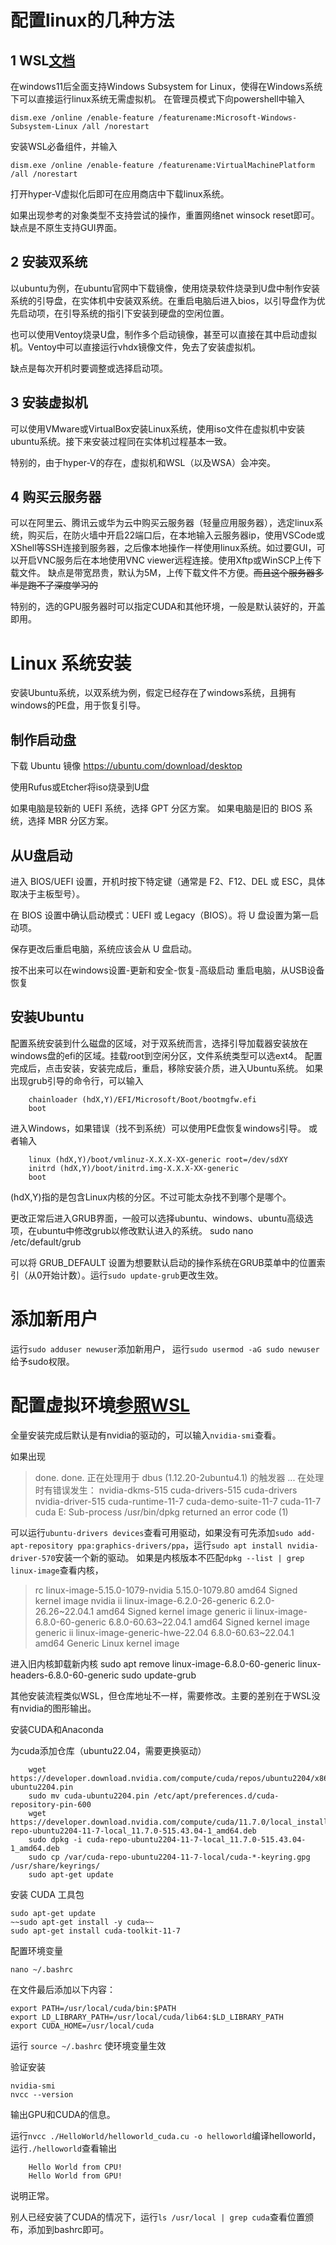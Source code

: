# 配置linux的几种方法

## 1 WSL[文档](../WSL/readme.md)
在windows11后全面支持Windows Subsystem for Linux，使得在Windows系统下可以直接运行linux系统无需虚拟机。
在管理员模式下向powershell中输入

    dism.exe /online /enable-feature /featurename:Microsoft-Windows-Subsystem-Linux /all /norestart
安装WSL必备组件，并输入

    dism.exe /online /enable-feature /featurename:VirtualMachinePlatform /all /norestart 
打开hyper-V虚拟化后即可在应用商店中下载linux系统。

如果出现参考的对象类型不支持尝试的操作，重置网络net winsock reset即可。
缺点是不原生支持GUI界面。

## 2 安装双系统
以ubuntu为例，在ubuntu官网中下载镜像，使用烧录软件烧录到U盘中制作安装系统的引导盘，在实体机中安装双系统。在重启电脑后进入bios，以引导盘作为优先启动项，在引导系统的指引下安装到硬盘的空闲位置。

也可以使用Ventoy烧录U盘，制作多个启动镜像，甚至可以直接在其中启动虚拟机。Ventoy中可以直接运行vhdx镜像文件，免去了安装虚拟机。

缺点是每次开机时要调整或选择启动项。

## 3 安装虚拟机
可以使用VMware或VirtualBox安装Linux系统，使用iso文件在虚拟机中安装ubuntu系统。接下来安装过程同在实体机过程基本一致。

特别的，由于hyper-V的存在，虚拟机和WSL（以及WSA）会冲突。

## 4 购买云服务器
可以在阿里云、腾讯云或华为云中购买云服务器（轻量应用服务器），选定linux系统，购买后，在防火墙中开启22端口后，在本地输入云服务器ip，使用VSCode或XShell等SSH连接到服务器，之后像本地操作一样使用linux系统。如过要GUI，可以开启VNC服务后在本地使用VNC viewer远程连接。使用Xftp或WinSCP上传下载文件。
缺点是带宽昂贵，默认为5M，上传下载文件不方便。~~而且这个服务器多半是跑不了深度学习的~~

特别的，选的GPU服务器时可以指定CUDA和其他环境，一般是默认装好的，开盖即用。


# Linux 系统安装
安装Ubuntu系统，以双系统为例，假定已经存在了windows系统，且拥有windows的PE盘，用于恢复引导。
## 制作启动盘
下载 Ubuntu 镜像
https://ubuntu.com/download/desktop

使用Rufus或Etcher将iso烧录到U盘

如果电脑是较新的 UEFI 系统，选择 GPT 分区方案。
如果电脑是旧的 BIOS 系统，选择 MBR 分区方案。

## 从U盘启动
进入 BIOS/UEFI 设置，开机时按下特定键（通常是 F2、F12、DEL 或 ESC，具体取决于主板型号）。

在 BIOS 设置中确认启动模式：UEFI 或 Legacy（BIOS）。将 U 盘设置为第一启动项。

保存更改后重启电脑，系统应该会从 U 盘启动。

按不出来可以在windows设置-更新和安全-恢复-高级启动 重启电脑，从USB设备恢复
## 安装Ubuntu
配置系统安装到什么磁盘的区域，对于双系统而言，选择引导加载器安装放在windows盘的efi的区域。挂载root到空闲分区，文件系统类型可以选ext4。
配置完成后，点击安装，安装完成后，重启，移除安装介质，进入Ubuntu系统。
如果出现grub引导的命令行，可以输入

        chainloader (hdX,Y)/EFI/Microsoft/Boot/bootmgfw.efi
        boot

进入Windows，如果错误（找不到系统）可以使用PE盘恢复windows引导。
或者输入

        linux (hdX,Y)/boot/vmlinuz-X.X.X-XX-generic root=/dev/sdXY
        initrd (hdX,Y)/boot/initrd.img-X.X.X-XX-generic
        boot
(hdX,Y)指的是包含Linux内核的分区。不过可能太杂找不到哪个是哪个。

更改正常后进入GRUB界面，一般可以选择ubuntu、windows、ubuntu高级选项，在ubuntu中修改grub以修改默认进入的系统。
        sudo nano /etc/default/grub

可以将 GRUB_DEFAULT 设置为想要默认启动的操作系统在GRUB菜单中的位置索引（从0开始计数）。运行`sudo update-grub`更改生效。

# 添加新用户
运行`sudo adduser newuser`添加新用户，
运行`sudo usermod -aG sudo newuser`给予sudo权限。

# 配置虚拟环境[参照WSL](../WSL/readme.md)
全量安装完成后默认是有nvidia的驱动的，可以输入`nvidia-smi`查看。

如果出现
>done.
done.
正在处理用于 dbus (1.12.20-2ubuntu4.1) 的触发器 ...
在处理时有错误发生：
 nvidia-dkms-515
 cuda-drivers-515
 cuda-drivers
 nvidia-driver-515
 cuda-runtime-11-7
 cuda-demo-suite-11-7
 cuda-11-7
 cuda
E: Sub-process /usr/bin/dpkg returned an error code (1)


可以运行`ubuntu-drivers devices`查看可用驱动，如果没有可先添加`sudo add-apt-repository ppa:graphics-drivers/ppa`，运行`sudo apt install nvidia-driver-570`安装一个新的驱动。
如果是内核版本不匹配`dpkg --list | grep linux-image`查看内核，
>rc  linux-image-5.15.0-1079-nvidia              5.15.0-1079.80                          amd64        Signed kernel image nvidia
ii  linux-image-6.2.0-26-generic                6.2.0-26.26~22.04.1                     amd64        Signed kernel image generic
ii  linux-image-6.8.0-60-generic                6.8.0-60.63~22.04.1                     amd64        Signed kernel image generic
ii  linux-image-generic-hwe-22.04               6.8.0-60.63~22.04.1                     amd64        Generic Linux kernel image

进入旧内核卸载新内核
sudo apt remove linux-image-6.8.0-60-generic linux-headers-6.8.0-60-generic
sudo update-grub

其他安装流程类似WSL，但仓库地址不一样，需要修改。主要的差别在于WSL没有nvidia的图形输出。

安装CUDA和Anaconda

为cuda添加仓库（ubuntu22.04，需要更换驱动）

        wget https://developer.download.nvidia.com/compute/cuda/repos/ubuntu2204/x86_64/cuda-ubuntu2204.pin
        sudo mv cuda-ubuntu2204.pin /etc/apt/preferences.d/cuda-repository-pin-600
        wget https://developer.download.nvidia.com/compute/cuda/11.7.0/local_installers/cuda-repo-ubuntu2204-11-7-local_11.7.0-515.43.04-1_amd64.deb
        sudo dpkg -i cuda-repo-ubuntu2204-11-7-local_11.7.0-515.43.04-1_amd64.deb
        sudo cp /var/cuda-repo-ubuntu2204-11-7-local/cuda-*-keyring.gpg /usr/share/keyrings/
        sudo apt-get update

安装 CUDA 工具包

    sudo apt-get update
    ~~sudo apt-get install -y cuda~~
    sudo apt-get install cuda-toolkit-11-7

配置环境变量

    nano ~/.bashrc
在文件最后添加以下内容：

    export PATH=/usr/local/cuda/bin:$PATH
    export LD_LIBRARY_PATH=/usr/local/cuda/lib64:$LD_LIBRARY_PATH
    export CUDA_HOME=/usr/local/cuda

运行 `source ~/.bashrc` 使环境变量生效

验证安装

    nvidia-smi
    nvcc --version
输出GPU和CUDA的信息。

运行`nvcc ./HelloWorld/helloworld_cuda.cu -o helloworld`编译helloworld，运行`./helloworld`查看输出

        Hello World from CPU!
        Hello World from GPU!
说明正常。

别人已经安装了CUDA的情况下，运行`ls /usr/local | grep cuda`查看位置颁布，添加到bashrc即可。
